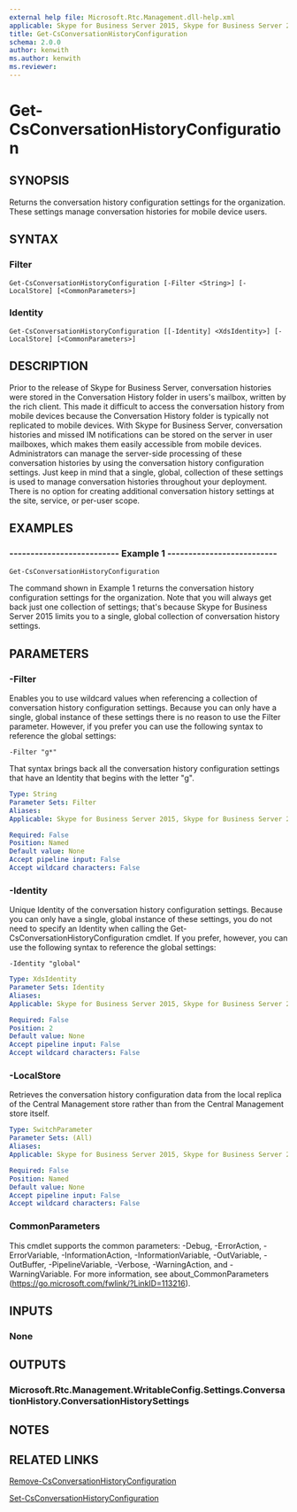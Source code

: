 ```yaml
---
external help file: Microsoft.Rtc.Management.dll-help.xml
applicable: Skype for Business Server 2015, Skype for Business Server 2019
title: Get-CsConversationHistoryConfiguration
schema: 2.0.0
author: kenwith
ms.author: kenwith
ms.reviewer:
---
```


# Get-CsConversationHistoryConfiguration

## SYNOPSIS
Returns the conversation history configuration settings for the organization.
These settings manage conversation histories for mobile device users.

## SYNTAX

### Filter
```
Get-CsConversationHistoryConfiguration [-Filter <String>] [-LocalStore] [<CommonParameters>]
```

### Identity
```
Get-CsConversationHistoryConfiguration [[-Identity] <XdsIdentity>] [-LocalStore] [<CommonParameters>]
```

## DESCRIPTION
Prior to the release of Skype for Business Server, conversation histories were stored in the Conversation History folder in users's mailbox, written by the rich client.
This made it difficult to access the conversation history from mobile devices because the Conversation History folder is typically not replicated to mobile devices.
With Skype for Business Server, conversation histories and missed IM notifications can be stored on the server in user mailboxes, which makes them easily accessible from mobile devices.
Administrators can manage the server-side processing of these conversation histories by using the conversation history configuration settings.
Just keep in mind that a single, global, collection of these settings is used to manage conversation histories throughout your deployment.
There is no option for creating additional conversation history settings at the site, service, or per-user scope.

## EXAMPLES

### -------------------------- Example 1 --------------------------
```
Get-CsConversationHistoryConfiguration
```

The command shown in Example 1 returns the conversation history configuration settings for the organization.
Note that you will always get back just one collection of settings; that's because Skype for Business Server 2015 limits you to a single, global collection of conversation history settings.


## PARAMETERS

### -Filter
Enables you to use wildcard values when referencing a collection of conversation history configuration settings.
Because you can only have a single, global instance of these settings there is no reason to use the Filter parameter.
However, if you prefer you can use the following syntax to reference the global settings:

`-Filter "g*"`

That syntax brings back all the conversation history configuration settings that have an Identity that begins with the letter "g".

```yaml
Type: String
Parameter Sets: Filter
Aliases: 
Applicable: Skype for Business Server 2015, Skype for Business Server 2019

Required: False
Position: Named
Default value: None
Accept pipeline input: False
Accept wildcard characters: False
```

### -Identity
Unique Identity of the conversation history configuration settings.
Because you can only have a single, global instance of these settings, you do not need to specify an Identity when calling the Get-CsConversationHistoryConfiguration cmdlet.
If you prefer, however, you can use the following syntax to reference the global settings:

`-Identity "global"`

```yaml
Type: XdsIdentity
Parameter Sets: Identity
Aliases: 
Applicable: Skype for Business Server 2015, Skype for Business Server 2019

Required: False
Position: 2
Default value: None
Accept pipeline input: False
Accept wildcard characters: False
```

### -LocalStore
Retrieves the conversation history configuration data from the local replica of the Central Management store rather than from the Central Management store itself.

```yaml
Type: SwitchParameter
Parameter Sets: (All)
Aliases: 
Applicable: Skype for Business Server 2015, Skype for Business Server 2019

Required: False
Position: Named
Default value: None
Accept pipeline input: False
Accept wildcard characters: False
```

### CommonParameters
This cmdlet supports the common parameters: -Debug, -ErrorAction, -ErrorVariable, -InformationAction, -InformationVariable, -OutVariable, -OutBuffer, -PipelineVariable, -Verbose, -WarningAction, and -WarningVariable. For more information, see about_CommonParameters (https://go.microsoft.com/fwlink/?LinkID=113216).


## INPUTS

### None


## OUTPUTS

### Microsoft.Rtc.Management.WritableConfig.Settings.ConversationHistory.ConversationHistorySettings


## NOTES


## RELATED LINKS

[Remove-CsConversationHistoryConfiguration](Remove-CsConversationHistoryConfiguration.md)

[Set-CsConversationHistoryConfiguration](Set-CsConversationHistoryConfiguration.md)

